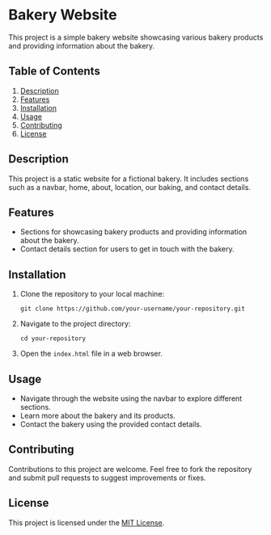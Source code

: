 # Bakery Website

This project is a simple bakery website showcasing various bakery products and providing information about the bakery.

## Table of Contents

1. [Description](#description)
2. [Features](#features)
3. [Installation](#installation)
4. [Usage](#usage)
5. [Contributing](#contributing)
6. [License](#license)

## Description

This project is a static website for a fictional bakery. It includes sections such as a navbar, home, about, location, our baking, and contact details.

## Features

- Sections for showcasing bakery products and providing information about the bakery.
- Contact details section for users to get in touch with the bakery.

## Installation

1. Clone the repository to your local machine:

    ```
    git clone https://github.com/your-username/your-repository.git
    ```

2. Navigate to the project directory:

    ```
    cd your-repository
    ```

3. Open the `index.html` file in a web browser.

## Usage

- Navigate through the website using the navbar to explore different sections.
- Learn more about the bakery and its products.
- Contact the bakery using the provided contact details.

## Contributing

Contributions to this project are welcome. Feel free to fork the repository and submit pull requests to suggest improvements or fixes.

## License

This project is licensed under the [MIT License](file:///D:/moviess/projects%20we%20made/Bakery/index.html).

